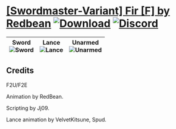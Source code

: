# [\[Swordmaster-Variant\] Fir \[F\] by Redbean](https://github.com/Klokinator/FE-Repo/tree/main/Battle%20Animations/Infantry%20-%20(Swd)%20Myrms%20and%20Swordmasters/%5BSwordmaster-Variant%5D%20Fir%20%5BF%5D%20by%20Redbean) [![Download](https://img.shields.io/badge/Download--red?style=social&logo=github)](https://minhaskamal.github.io/DownGit/#/home?url=https://github.com/Klokinator/FE-Repo/tree/main/Battle%20Animations/Infantry%20-%20(Swd)%20Myrms%20and%20Swordmasters/%5BSwordmaster-Variant%5D%20Fir%20%5BF%5D%20by%20Redbean) [![Discord](https://img.shields.io/badge/Discord--blue?style=social&logo=discord)](https://discord.gg/C7VNGnyTPA)

| <b>Sword</b><br/><img alt="Sword" src="https://raw.githubusercontent.com/Klokinator/FE-Repo/main/Battle%20Animations/Infantry%20-%20(Swd)%20Myrms%20and%20Swordmasters/%5BSwordmaster-Variant%5D%20Fir%20%5BF%5D%20by%20Redbean/1.%20Sword/Sword.gif"/> | <b>Lance</b><br/><img alt="Lance" src="https://raw.githubusercontent.com/Klokinator/FE-Repo/main/Battle%20Animations/Infantry%20-%20(Swd)%20Myrms%20and%20Swordmasters/%5BSwordmaster-Variant%5D%20Fir%20%5BF%5D%20by%20Redbean/2.%20Lance/Lance.gif"/> | <b>Unarmed</b><br/><img alt="Unarmed" src="https://raw.githubusercontent.com/Klokinator/FE-Repo/main/Battle%20Animations/Infantry%20-%20(Swd)%20Myrms%20and%20Swordmasters/%5BSwordmaster-Variant%5D%20Fir%20%5BF%5D%20by%20Redbean/8.%20Unarmed/Unarmed.gif"/> |
| :---: | :---: | :---: |

## Credits

F2U/F2E

Animation by RedBean. 

Scripting by Jj09.

Lance animation by VelvetKitsune, Spud.

